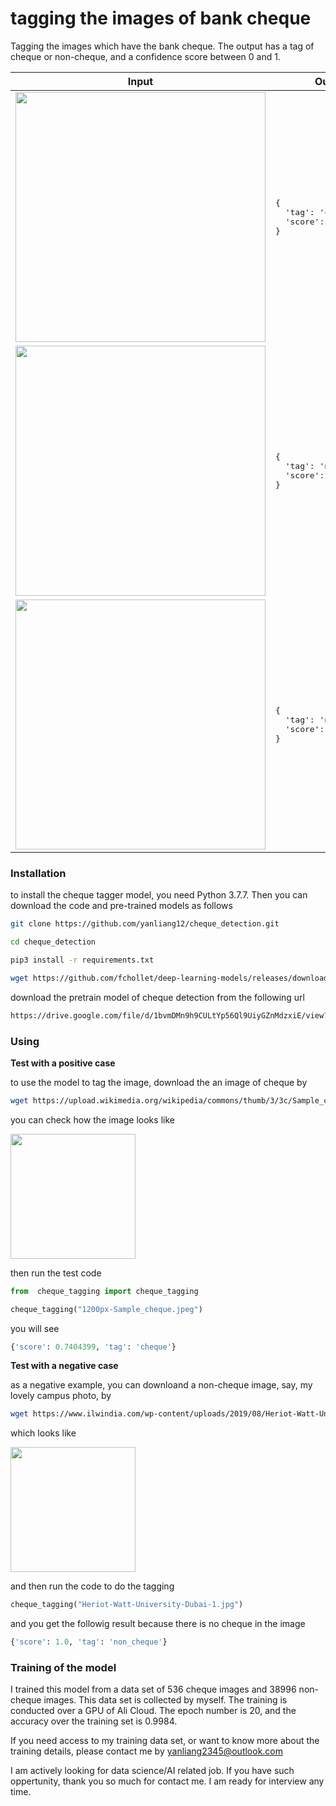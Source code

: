 # tagging the images of bank cheque

Tagging the images which have the bank cheque. The output has a tag of cheque or non-cheque, and a confidence score between 0 and 1.

<table>
  <thead>
    <tr>
      <th>Input</th>
      <th>Output</th>
    </tr>
  </thead>
  <tr>
    <td>
      <img src="WeChat%20Screenshot_20200820081723.png" width="400">
    </td>
    <td>
      <pre>
{
  'tag': 'cheque', 
  'score': 0.7404399
}
</pre>
    </td>
  </tr>
  <tr>
    <td>
      <img src="WeChat%20Screenshot_20200820081825.png" width="400">
    </td>
    <td>
      <pre>
{
  'tag': 'non_cheque', 
  'score': 0.7928494
}
</pre>
    </td>
  </tr>
  <tr>
    <td>
      <img src="WeChat%20Screenshot_20200820082216.png" width="400">
    </td>
    <td>
      <pre>
{
  'tag': 'non_cheque', 
  'score': 1.0
}
</pre>
    </td>
  </tr>
</table>


### Installation

to install the cheque tagger model, you need Python 3.7.7. Then you can download the code and pre-trained models as follows

```bash
git clone https://github.com/yanliang12/cheque_detection.git

cd cheque_detection

pip3 install -r requirements.txt

wget https://github.com/fchollet/deep-learning-models/releases/download/v0.4/xception_weights_tf_dim_ordering_tf_kernels_notop.h5
```

download the pretrain model of cheque detection from the following url

```bash
https://drive.google.com/file/d/1bvmDMn9h9CULtYp56Ql9UiyGZnMdzxiE/view?usp=sharing
```

### Using

**Test with a positive case**

to use the model to tag the image, download the an image of cheque by 

```bash
wget https://upload.wikimedia.org/wikipedia/commons/thumb/3/3c/Sample_cheque.jpeg/1200px-Sample_cheque.jpeg
```

you can check how the image looks like

<img src="https://upload.wikimedia.org/wikipedia/commons/thumb/3/3c/Sample_cheque.jpeg/1200px-Sample_cheque.jpeg" height="200">

then run the test code

```python
from  cheque_tagging import cheque_tagging

cheque_tagging("1200px-Sample_cheque.jpeg")
```

you will see

```python
{'score': 0.7404399, 'tag': 'cheque'}
```

**Test with a negative case**

as a negative example, you can downloand a non-cheque image, say, my lovely campus photo, by 

```bash
wget https://www.ilwindia.com/wp-content/uploads/2019/08/Heriot-Watt-University-Dubai-1.jpg
```

which looks like 

<img src="https://www.ilwindia.com/wp-content/uploads/2019/08/Heriot-Watt-University-Dubai-1.jpg" height="200">

and then run the code to do the tagging

```python
cheque_tagging("Heriot-Watt-University-Dubai-1.jpg")
```

and you get the followig result because there is no cheque in the image

```python
{'score': 1.0, 'tag': 'non_cheque'}
```

### Training of the model

I trained this model from a data set of 536 cheque images and 38996 non-cheque images. This data set is collected by myself. The training is conducted over a GPU of Ali Cloud. The epoch number is 20, and the accuracy over the training set is 0.9984.

If you need access to my training data set, or want to know more about the training details, please contact me by yanliang2345@outlook.com

I am actively looking for data science/AI related job. If you have such oppertunity, thank you so much for contact me. I am ready for interview any time.
